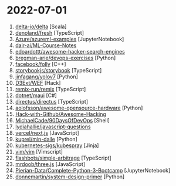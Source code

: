 # 2022-07-01

1. [delta-io/delta](https://github.com/delta-io/delta "An open-source storage framework that enables building a Lakehouse architecture with compute engines including Spark, PrestoDB, Flink, Trino, and Hive and APIs for Scala, Java, Rust, Ruby, and Python.") [Scala]
2. [denoland/fresh](https://github.com/denoland/fresh "The next-gen web framework.") [TypeScript]
3. [Azure/azureml-examples](https://github.com/Azure/azureml-examples "Official community-driven Azure Machine Learning examples, tested with GitHub Actions.") [JupyterNotebook]
4. [dair-ai/ML-Course-Notes](https://github.com/dair-ai/ML-Course-Notes "🎓 Sharing course notes on all topics related to machine learning, NLP, and AI.") 
5. [edoardottt/awesome-hacker-search-engines](https://github.com/edoardottt/awesome-hacker-search-engines "A list of search engines useful during Penetration testing, vulnerability assessments, red team operations, bug bounty and more") 
6. [bregman-arie/devops-exercises](https://github.com/bregman-arie/devops-exercises "Linux, Jenkins, AWS, SRE, Prometheus, Docker, Python, Ansible, Git, Kubernetes, Terraform, OpenStack, SQL, NoSQL, Azure, GCP, DNS, Elastic, Network, Virtualization. DevOps Interview Questions") [Python]
7. [facebook/folly](https://github.com/facebook/folly "An open-source C++ library developed and used at Facebook.") [C++]
8. [storybookjs/storybook](https://github.com/storybookjs/storybook "📓 The UI component explorer. Develop, document, & test React, Vue, Angular, Web Components, Ember, Svelte & more!") [TypeScript]
9. [jinfagang/yolov7](https://github.com/jinfagang/yolov7 "🔥🔥🔥🔥 YOLO with Transformers and Instance Segmentation, with TensorRT acceleration! 🔥🔥🔥") [Python]
10. [D3Ext/WEF](https://github.com/D3Ext/WEF "Wi-Fi Exploitation Framework") [Hack]
11. [remix-run/remix](https://github.com/remix-run/remix "Build Better Websites. Create modern, resilient user experiences with web fundamentals.") [TypeScript]
12. [dotnet/maui](https://github.com/dotnet/maui ".NET MAUI is the .NET Multi-platform App UI, a framework for building native device applications spanning mobile, tablet, and desktop.") [C#]
13. [directus/directus](https://github.com/directus/directus "The Modern Data Stack 🐰 — Directus is an instant REST+GraphQL API and intuitive no-code data collaboration app for any SQL database.") [TypeScript]
14. [aolofsson/awesome-opensource-hardware](https://github.com/aolofsson/awesome-opensource-hardware "List of awesome open source hardware projects") [Python]
15. [Hack-with-Github/Awesome-Hacking](https://github.com/Hack-with-Github/Awesome-Hacking "A collection of various awesome lists for hackers, pentesters and security researchers") 
16. [MichaelCade/90DaysOfDevOps](https://github.com/MichaelCade/90DaysOfDevOps "This repository is my documenting repository for learning the world of DevOps. I started this journey on the 1st January 2022 and I plan to run to March 31st for a complete 90-day romp on spending an hour a day including weekends to get a foundational knowledge across a lot of different areas that make up DevOps.") [Shell]
17. [lydiahallie/javascript-questions](https://github.com/lydiahallie/javascript-questions "A long list of (advanced) JavaScript questions, and their explanations ✨") 
18. [vercel/next.js](https://github.com/vercel/next.js "The React Framework") [JavaScript]
19. [kuprel/min-dalle](https://github.com/kuprel/min-dalle "min(DALL·E) is a minimal implementation of DALL·E Mini in PyTorch") [Python]
20. [kubernetes-sigs/kubespray](https://github.com/kubernetes-sigs/kubespray "Deploy a Production Ready Kubernetes Cluster") [Jinja]
21. [vim/vim](https://github.com/vim/vim "The official Vim repository") [Vimscript]
22. [flashbots/simple-arbitrage](https://github.com/flashbots/simple-arbitrage "Example arbitrage bot using Flashbots") [TypeScript]
23. [mrdoob/three.js](https://github.com/mrdoob/three.js "JavaScript 3D Library.") [JavaScript]
24. [Pierian-Data/Complete-Python-3-Bootcamp](https://github.com/Pierian-Data/Complete-Python-3-Bootcamp "Course Files for Complete Python 3 Bootcamp Course on Udemy") [JupyterNotebook]
25. [donnemartin/system-design-primer](https://github.com/donnemartin/system-design-primer "Learn how to design large-scale systems. Prep for the system design interview. Includes Anki flashcards.") [Python]
